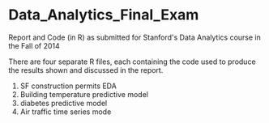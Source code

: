 # Data_Analytics_Final_Exam
Report and Code (in R) as submitted for Stanford's Data Analytics course in the Fall of 2014

There are four separate R files, each containing the code used to produce the results shown and discussed in the report.
1. SF construction permits EDA 
2. Building temperature predictive model
3. diabetes predictive model
4. Air traffic time series mode
